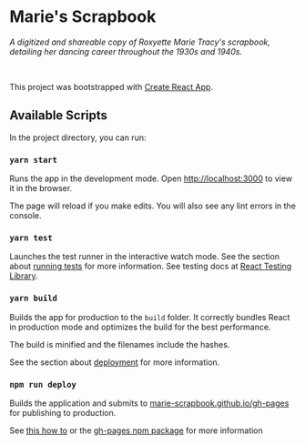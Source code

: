 # Marie's Scrapbook
_A digitized and shareable copy of Roxyette Marie Tracy's scrapbook, detailing her dancing career throughout the 1930s and 1940s._

<br />

This project was bootstrapped with [Create React App](https://github.com/facebook/create-react-app).

## Available Scripts

In the project directory, you can run:

### `yarn start`

Runs the app in the development mode.
Open [http://localhost:3000](http://localhost:3000) to view it in the browser.

The page will reload if you make edits.
You will also see any lint errors in the console.

### `yarn test`

Launches the test runner in the interactive watch mode.
See the section about [running tests](https://facebook.github.io/create-react-app/docs/running-tests) for more information.
See testing docs at [React Testing Library](https://testing-library.com/docs/react-testing-library/intro/).

### `yarn build`

Builds the app for production to the `build` folder.
It correctly bundles React in production mode and optimizes the build for the best performance.

The build is minified and the filenames include the hashes.

See the section about [deployment](https://facebook.github.io/create-react-app/docs/deployment) for more information.

### `npm run deploy`

Builds the application and submits to [marie-scrapbook.github.io/gh-pages](https://github.com/marie-scrapbook/marie-scrapbook.github.io/tree/gh-pages) for publishing to production.

See [this how to](https://dev.to/yuribenjamin/how-to-deploy-react-app-in-github-pages-2a1f) or the [gh-pages npm package](https://www.npmjs.com/package/gh-pages) for more information
